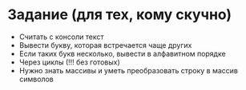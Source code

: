# Задание (для тех, кому скучно)

* Считать с консоли текст
* Вывести букву, которая встречается чаще других
* Если таких букв несколько, вывести в алфавитном порядке
* Через циклы (!!! без готовых)
* Нужно знать массивы и уметь преобразовать строку в массив символов